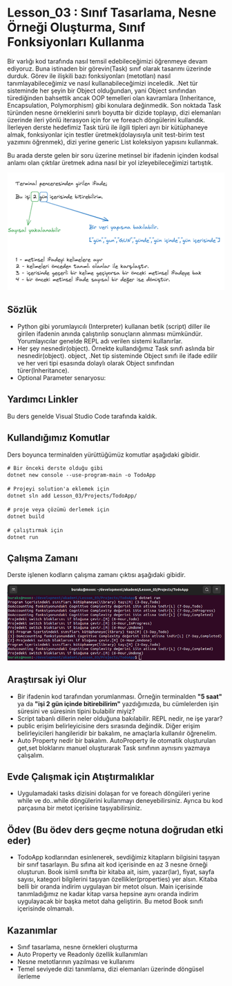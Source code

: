 # Lesson_03 : Sınıf Tasarlama, Nesne Örneği Oluşturma, Sınıf Fonksiyonları Kullanma

Bir varlığı kod tarafında nasıl temsil edebileceğimizi öğrenmeye devam ediyoruz. Buna istinaden bir görevin(Task) sınıf olarak tasarımı üzerinde durduk. Görev ile ilişkili bazı fonksiyonları (metotları) nasıl tanımlayabileceğimiz ve nasıl kullanabileceğimizi inceledik. .Net tür sisteminde her şeyin bir Object olduğundan, yani Object sınıfından türediğinden bahsettik ancak OOP temelleri olan kavramlara (Inheritance, Encapsulation, Polymorphism) gibi konulara değinmedik. Son noktada Task türünden nesne örneklerini sınırlı boyutta bir dizide toplayıp, dizi elemanları üzerinde ileri yönlü iterasyon için for ve foreach döngülerini kullandık. İlerleyen derste hedefimiz Task türü ile ilgili tipleri ayrı bir kütüphaneye almak, fonksiyonlar için testler üretmek(dolayısıyla unit test-birim test yazımını öğrenmek), dizi yerine generic List koleksiyon yapısını kullanmak.

Bu arada derste gelen bir soru üzerine metinsel bir ifadenin içinden kodsal anlamı olan çıktılar üretmek adına nasıl bir yol izleyebileceğimizi tartıştık. 

![interpreting.png](interpreting.png)

## Sözlük

- Python gibi yorumlayıcılı (Interpreter) kullanan betik (script) diller ile girilen ifadenin anında çalıştırılıp sonuçların alınması mümkündür. Yorumlayıcılar genelde REPL adı verilen sistemi kullanırlar.
- Her şey nesnedir(object). Örnekte kullandığımız Task sınıfı aslında bir nesnedir(object). object, .Net tip sisteminde Object sınıfı ile ifade edilir ve her veri tipi esasında dolaylı olarak Object sınıfından türer(Inheritance).
- Optional Parameter senaryosu:

## Yardımcı Linkler

Bu ders genelde Visual Studio Code tarafında kaldık.

## Kullandığımız Komutlar

Ders boyunca terminalden yürüttüğümüz komutlar aşağıdaki gibidir.

```shell
# Bir önceki derste olduğu gibi
dotnet new console --use-program-main -o TodoApp

# Projeyi solution'a eklemek için
dotnet sln add Lesson_03/Projects/TodoApp/

# proje veya çözümü derlemek için
dotnet build

# çalıştırmak için
dotnet run
```

## Çalışma Zamanı

Derste işlenen kodların çalışma zamanı çıktısı aşağıdaki gibidir.

![runtime.png](runtime.png)

## Araştırsak iyi Olur

- Bir ifadenin kod tarafından yorumlanması. Örneğin terminalden **"5 saat"** ya da **"işi 2 gün içinde bitirebilirim"** yazdığımızda, bu cümlelerden işin süresini ve süresinin tipini bulabilir miyiz?
- Script tabanlı dillerin neler olduğuna bakılabilir. REPL nedir, ne işe yarar?
- public erişim belirleyicisine ders sırasında değindik. Diğer erişim belirleyicileri hangileridir bir bakalım, ne amaçlarla kullanılır öğrenelim.
- Auto Property nedir bir bakalım. AutoProperty ile otomatik oluşturulan get,set bloklarını manuel oluşturarak Task sınıfının aynısını yazmaya çalışalım.

## Evde Çalışmak için Atıştırmalıklar

- Uygulamadaki tasks dizisini dolaşan for ve foreach döngüleri yerine while ve do..while döngülerini kullanmayı deneyebilirsiniz. Ayrıca bu kod parçasına bir metot içerisine taşıyabilirsiniz.

## Ödev (Bu ödev ders geçme notuna doğrudan etki eder)

- TodoApp kodlarından esinlenerek, sevdiğimiz kitapların bilgisini taşıyan bir sınıf tasarlayın. Bu sıfına ait kod içerisinde en az 3 nesne örneği oluşturun. Book isimli sınıfta bir kitaba ait, isim, yazar(lar), fiyat, sayfa sayısı, kategori bilgilerini taşıyan özellikler(properties) yer alsın. Kitaba belli bir oranda indirim uygulayan bir metot olsun. Main içerisinde tanımladığımız ne kadar kitap varsa hepsine aynı oranda indirim uygulayacak bir başka metot daha geliştirin. Bu metod Book sınıfı içerisinde olmamalı. 

## Kazanımlar

- Sınıf tasarlama, nesne örnekleri oluşturma
- Auto Property ve Readonly özellik kullanımları
- Nesne metotlarının yazılması ve kullanımı
- Temel seviyede dizi tanımlama, dizi elemanları üzerinde döngüsel ilerleme